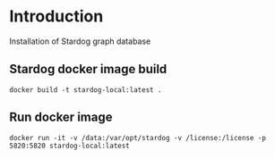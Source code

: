# Introduction 
Installation of Stardog graph database

## Stardog docker image build

```{bash}
docker build -t stardog-local:latest .
```

## Run docker image

```{bash}
docker run -it -v /data:/var/opt/stardog -v /license:/license -p 5820:5820 stardog-local:latest
```
